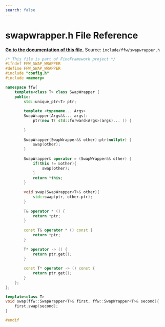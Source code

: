```yaml
---
search: false
---
```


# swapwrapper.h File Reference

**[Go to the documentation of this file.](swapwrapper_8h.md)**
Source: `include/ffw/swapwrapper.h`

    
    
    
    
    
    
    
    
    
    
      
    
    
    
```cpp
/* This file is part of FineFramework project */
#ifndef FFW_SWAP_WRAPPER
#define FFW_SWAP_WRAPPER
#include "config.h"
#include <memory>

namespace ffw{
    template<class T> class SwapWrapper {
    public:
        std::unique_ptr<T> ptr;
        
        template <typename... Args>
        SwapWrapper(Args&&... args):
            ptr(new T( std::forward<Args>(args)... )) {
            
        }
        
        SwapWrapper(SwapWrapper&& other):ptr(nullptr) {
            swap(other);
        }
        
        SwapWrapper& operator = (SwapWrapper&& other) {
            if(this != &other){
                swap(other);
            }
            return *this;
        }
        
        void swap(SwapWrapper<T>& other){
            std::swap(ptr, other.ptr);
        }
        
        T& operator * () {
            return *ptr;
        }
        
        const T& operator * () const {
            return *ptr;
        }
        
        T* operator -> () {
            return ptr.get();
        }
        
        const T* operator -> () const {
            return ptr.get();
        }
    };
};

template<class T>
void swap(ffw::SwapWrapper<T>& first, ffw::SwapWrapper<T>& second){
    first.swap(second);
}

#endif
```


    
  
